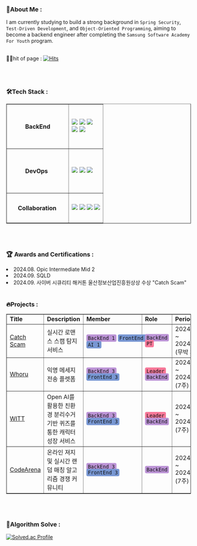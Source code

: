 <h3 dir="auto">🔎About Me :</h3>
I am currently studying to build a strong background in <code>Spring Security</code>, <code>Test-Driven Development</code>, and <code>Object-Oriented Programming</code>, aiming to become a backend engineer after completing the <code>Samsung Software Academy For Youth</code> program.
<br>
<br>

👨‍💼hit of page : [![Hits](https://hits.seeyoufarm.com/api/count/incr/badge.svg?url=https%3A%2F%2Fgithub.com%2FBe-HinD&count_bg=%23888888&title_bg=%23555555&icon=github.svg&icon_color=%23E7E7E7&title=GitHub&edge_flat=false)](https://hits.seeyoufarm.com)

<br>
<br>

<h3 dir="auto">🛠️Tech Stack :</h3>
 <table border="1px solid black">
    <tr>
      <td style="padding: 50px;"><b> BackEnd </td>
      <td>
      <img src="https://img.shields.io/badge/java-007396?style=for-the-badge&logo=java&logoColor=white"> <img src="https://img.shields.io/badge/SpringBoot-6DB33F?style=for-the-badge&logo=springboot&logoColor=white"> <img src="https://img.shields.io/badge/springsecurity-6DB33F?style=for-the-badge&logo=springsecurity&logoColor=white">
      <br>
      <img src="https://img.shields.io/badge/mysql-4479A1?style=for-the-badge&logo=mysql&logoColor=white">
      <img src="https://img.shields.io/badge/Hibernate-59666C?style=for-the-badge&logo=hibernate&logoColor=white">
      </td>
    </tr>
    <tr>
        <td style="padding: 50px;"> <b> DevOps </td>
        <td>
        <img src="https://img.shields.io/badge/docker-2496ED?style=for-the-badge&logo=docker&logoColor=white">
        <img src="https://img.shields.io/badge/nginx-009639?style=for-the-badge&logo=nginx&logoColor=white">
        <img src="https://img.shields.io/badge/jenkins-D24939?style=for-the-badge&logo=jenkins&logoColor=white">
        </td> 
    </tr>
    <tr>
        <td style="padding: 30px;"> <b> Collaboration </td>
        <td>
        <img src="https://img.shields.io/badge/notion-000000?style=for-the-badge&logo=notion&logoColor=white">
        <img src="https://img.shields.io/badge/jira-0052CC?style=for-the-badge&logo=jira&logoColor=white">
        <img src="https://img.shields.io/badge/git-F05032?style=for-the-badge&logo=git&logoColor=white">
        <img src="https://img.shields.io/badge/gerrit-EEEEEE?style=for-the-badge&logo=gerrit&logoColor=white">
        </td>
    </tr>
  </table>

<br>
<br>
<h3 dir="auto">🏆 Awards and Certifications :</h3>
<li> 2024.08. Opic Intermediate Mid 2
<li> 2024.09. SQLD
<li> 2024.09. 사이버 시큐리티 해커톤 울산정보산업진흥원상상 수상 "Catch Scam"

<br>
<br>

<h3 dir="auto">🔥Projects :</h3>
<table border="1px solid black">
    <tr>
        <td> <b> Title
        <td> <b> Description
        <td> <b> Member
        <td> <b> Role
        <td> <b> Period
        <td> <b> State
    </tr>
    <tr>
        <td>  <a href="https://github.com/Cyber-Security-HACKATHON">Catch Scam</a> </td>
        <td> 실시간 로맨스 스캠 탐지 서비스
        <td style="white-space: nowrap;">
        <code style="color: #131415; background-color: #bc94d6; padding: 2px 4px; border-radius: 4px; display: inline-block;">BackEnd 1</code>
        <code style="color: #131415; background-color: #7897d3; padding: 2px 4px; border-radius: 4px; display: inline-block;">FrontEnd 2</code>
         <br>
        <code style="color: #131415; background-color: #7897d3; padding: 2px 4px; border-radius: 4px;">AI 1</code>
        <td>         
        <code style="color: #131415; background-color:#bc94d6; padding: 2px 4px; border-radius: 4px;">BackEnd</code>
        <br>
        <code style="color: #131415; background-color:#f77898; padding: 2px 4px; border-radius: 4px;">PT</code>
        <td> 2024.09.10 ~ 2024.09.12 (무박 3일)
        <td> <code style="color: #ffffff; background-color:#fd212c; padding: 2px 4px; border-radius: 4px;">Complite</code>
    </tr>
    <tr>
        <td> <a href="https://github.com/team-smog/whoru">Whoru</a> </td>
        <td> 익명 메세지 전송 플렛폼
        <td> <code style="color: #131415; background-color: #bc94d6; padding: 2px 4px; border-radius: 4px;">BackEnd 3</code>
        <br>
        <code style="color: #131415; background-color: #7897d3; padding: 2px 4px; border-radius: 4px;">FrontEnd 3</code>
        <td> 
        <code style="color: #131415; background-color:#f77898; padding: 2px 4px; border-radius: 4px;">Leader</code>
        <br>
        <code style="color: #131415; background-color:#bc94d6; padding: 2px 4px; border-radius: 4px;">BackEnd</code>
        <td> 2024.04.08 ~ 2024.05.20 (7주)
        <td> <code style="color: #ffffff; background-color:#fd212c; padding: 2px 4px; border-radius: 4px;">Complite</code>
    </tr>
    <tr>
        <td> <a href="https://github.com/Be-HinD/WITT">WITT</a> </td>
        <td> Open AI를 활용한 친환경 분리수거 기반 퀴즈를 통한 캐릭터 성장 서비스
        <td> <code style="color: #131415; background-color: #bc94d6; padding: 2px 4px; border-radius: 4px;">BackEnd 3</code>
        <br>
        <code style="color: #131415; background-color: #7897d3; padding: 2px 4px; border-radius: 4px;">FrontEnd 3</code>
        <td> <code style="color: #131415; background-color:#f77898; padding: 2px 4px; border-radius: 4px;">Leader</code>
        <br>
        <code style="color: #131415; background-color:#bc94d6; padding: 2px 4px; border-radius: 4px;">BackEnd</code>
        <td> 2024.02.19 ~ 2024.04.05 (7주)
        <td> <code style="color: #ffffff; background-color:#fd212c; padding: 2px 4px; border-radius: 4px;">Complite</code>
    </tr>
    <tr>
        <td> <a href="https://github.com/codearena-team/CodeArena">CodeArena</a> </td>
        <td> 온라인 져지 및 실시간 랜덤 매칭 알고리즘 경쟁 커뮤니티
        <td> <code style="color: #131415; background-color: #bc94d6; padding: 2px 4px; border-radius: 4px;">BackEnd 3</code>
        <br>
        <code style="color: #131415; background-color: #7897d3; padding: 2px 4px; border-radius: 4px;">FrontEnd 3</code>
        <td> <code style="color: #131415; background-color:#bc94d6; padding: 2px 4px; border-radius: 4px;">BackEnd</code>
        <td> 2024.01.03 ~ 2024.02.16 (7주)
        <td> <code style="color: #ffffff; background-color:#fd212c; padding: 2px 4px; border-radius: 4px;">Complite</code>
    </tr>
</table>

<br>
<br>

### 💫Algorithm Solve :

[![Solved.ac Profile](http://mazassumnida.wtf/api/v2/generate_badge?boj=beemo99)](https://solved.ac/beemo99/)
